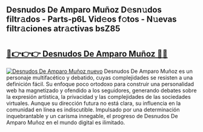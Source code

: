 ## Desnudos De Amparo Muñoz D𝚎sn𝚞dos filtr𝚊dos - Parts-p6L Vid𝚎os f𝚘tos - N𝚞evas filtr𝚊ciones atr𝚊ctivas bsZ85

# <h2><a href="http://mbawfh.tromn.icu/?c=Desnudos+De+Amparo+Mu%c3%b1oz">🔗👉👉👉 Desnudos De Amparo Muñoz 🔗🔗</a></h2>

[![Desnudos De Amparo Muñoz nuevo](https://i.imgur.com/pEAQMta.gif)](http://mbawfh.tromn.icu/?c=Desnudos+De+Amparo+Mu%c3%b1oz)
Desnudos De Amparo Muñoz es un personaje multifacético y debatido, cuyas complejidades se resisten a una definición fácil.  Su enfoque poco ortodoxo para construir una personalidad web ha magnetizado y ofendido a los seguidores, generando debates sobre la expresión artística, la privacidad y las complejidades de las sociedades virtuales. Aunque su dirección futura no está clara, su influencia en la comunidad en línea es indiscutible. Impulsado por una determinación inquebrantable y un carisma innegable, el progreso de Desnudos De Amparo Muñoz en el mundo digital es ilimitado.

